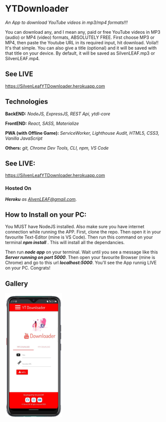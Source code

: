 # YTDownloader
*An App to download YouTube videos in mp3/mp4 formats!!!* 

You can download any,  and I mean any, paid or free YouTube videos in MP3 (audio) or MP4 (video) formats, ABSOLUTELY FREE. First choose MP3 or MP4, then paste the Youtube URL in its required input, hit download. Voila!! It's that simple. You can also give a title (optional) and it will be saved with that title on your device. By default, it will be saved as SilvenLEAF.mp3 or SilvenLEAF.mp4.


## See LIVE
<a href="https://SilvenLeafYTDownloader.herokuapp.com">https://SilvenLeafYTDownloader.herokuapp.com</a>

## Technologies
**BackEND:**  *NodeJS, ExpressJS, REST Api, ytdl-core*

**FrontEND:** *React, SASS, Materialize*

**PWA (with Offline Game):** *ServiceWorker, Lighthouse Audit, HTML5, CSS3, Vanilla JavaScript*


**Others:** *git, Chrome Dev Tools, CLI, npm, VS Code*




## **See LIVE:**
<a href="https://silvenleafytdownloader.herokuapp.com" target="_blank">https://SilvenLeafYTDownloader.herokuapp.com</a>


### **Hosted On**
***Heroku*** *as AlvenLEAF@gmail.com.*  



## **How to Install on your PC:**
You MUST have NodeJS installed. Also make sure you have internet connection while running the APP. First, clone the repo. Then open it in your favourite Text-Editor (mine is VS Code). Then run this command on your terminal ***npm install*** . This will install all the dependancies.

Then run ***node app*** on your terminal. Wait until you see a message like this ***Server running on port 5000***. Then open your favourite Browser (mine is Chrome) and go to this url ***localhost:5000***. You'll see the App runnig LIVE on your PC. Congrats!


## Gallery 
<img src="/YTDownloader Home.png" style="height: 400px" />
